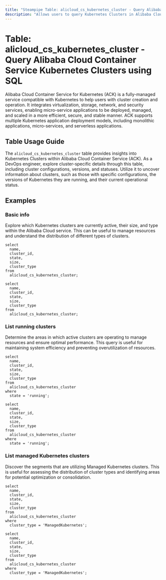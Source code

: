 ```yaml
---
title: "Steampipe Table: alicloud_cs_kubernetes_cluster - Query Alibaba Cloud Container Service Kubernetes Clusters using SQL"
description: "Allows users to query Kubernetes Clusters in Alibaba Cloud Container Service, providing detailed information about cluster configurations, versions, and statuses."
---
```


# Table: alicloud_cs_kubernetes_cluster - Query Alibaba Cloud Container Service Kubernetes Clusters using SQL

Alibaba Cloud Container Service for Kubernetes (ACK) is a fully-managed service compatible with Kubernetes to help users with cluster creation and operation. It integrates virtualization, storage, network, and security services, enabling micro-service applications to be deployed, managed, and scaled in a more efficient, secure, and stable manner. ACK supports multiple Kubernetes application deployment models, including monolithic applications, micro-services, and serverless applications.

## Table Usage Guide

The `alicloud_cs_kubernetes_cluster` table provides insights into Kubernetes Clusters within Alibaba Cloud Container Service (ACK). As a DevOps engineer, explore cluster-specific details through this table, including cluster configurations, versions, and statuses. Utilize it to uncover information about clusters, such as those with specific configurations, the versions of Kubernetes they are running, and their current operational status.

## Examples

### Basic info
Explore which Kubernetes clusters are currently active, their size, and type within the Alibaba Cloud service. This can be useful to manage resources and understand the distribution of different types of clusters.

```sql+postgres
select
  name,
  cluster_id,
  state,
  size,
  cluster_type
from
  alicloud_cs_kubernetes_cluster;
```

```sql+sqlite
select
  name,
  cluster_id,
  state,
  size,
  cluster_type
from
  alicloud_cs_kubernetes_cluster;
```

### List running clusters
Determine the areas in which active clusters are operating to manage resources and ensure optimal performance. This query is useful for maintaining system efficiency and preventing overutilization of resources.

```sql+postgres
select
  name,
  cluster_id,
  state,
  size,
  cluster_type
from
  alicloud_cs_kubernetes_cluster
where
  state = 'running';
```

```sql+sqlite
select
  name,
  cluster_id,
  state,
  size,
  cluster_type
from
  alicloud_cs_kubernetes_cluster
where
  state = 'running';
```

### List managed Kubernetes clusters
Discover the segments that are utilizing Managed Kubernetes clusters. This is useful for assessing the distribution of cluster types and identifying areas for potential optimization or consolidation.

```sql+postgres
select
  name,
  cluster_id,
  state,
  size,
  cluster_type
from
  alicloud_cs_kubernetes_cluster
where
  cluster_type = 'ManagedKubernetes';
```

```sql+sqlite
select
  name,
  cluster_id,
  state,
  size,
  cluster_type
from
  alicloud_cs_kubernetes_cluster
where
  cluster_type = 'ManagedKubernetes';
```